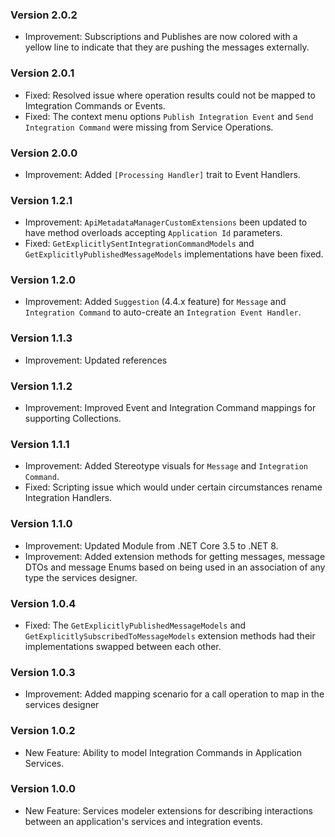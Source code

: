 ### Version 2.0.2

- Improvement: Subscriptions and Publishes are now colored with a yellow line to indicate that they are pushing the messages externally.

### Version 2.0.1

- Fixed: Resolved issue where operation results could not be mapped to Imtegration Commands or Events.
- Fixed: The context menu options `Publish Integration Event` and `Send Integration Command` were missing from Service Operations.

### Version 2.0.0

- Improvement: Added `[Processing Handler]` trait to Event Handlers.

### Version 1.2.1

- Improvement: `ApiMetadataManagerCustomExtensions` been updated to have method overloads accepting `Application Id` parameters.
- Fixed: `GetExplicitlySentIntegrationCommandModels` and `GetExplicitlyPublishedMessageModels` implementations have been fixed.

### Version 1.2.0

- Improvement: Added `Suggestion` (4.4.x feature) for `Message` and `Integration Command` to auto-create an `Integration Event Handler`.

### Version 1.1.3

- Improvement: Updated references

### Version 1.1.2

- Improvement: Improved Event and Integration Command mappings for supporting Collections.
 
### Version 1.1.1

- Improvement: Added Stereotype visuals for `Message` and `Integration Command`.
- Fixed: Scripting issue which would under certain circumstances rename Integration Handlers.

### Version 1.1.0

- Improvement: Updated Module from .NET Core 3.5 to .NET 8.
- Improvement: Added extension methods for getting messages, message DTOs and message Enums based on being used in an association of any type the services designer.

### Version 1.0.4

- Fixed: The `GetExplicitlyPublishedMessageModels` and `GetExplicitlySubscribedToMessageModels` extension methods had their implementations swapped between each other.

### Version 1.0.3

- Improvement: Added mapping scenario for a call operation to map in the services designer

### Version 1.0.2

- New Feature: Ability to model Integration Commands in Application Services.

### Version 1.0.0

- New Feature: Services modeler extensions for describing interactions between an application's services and integration events.
